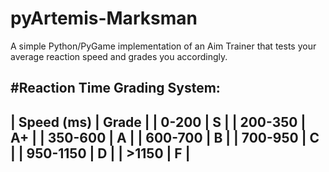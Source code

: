 # pyArtemis-Marksman
A simple Python/PyGame implementation of an Aim Trainer that tests your average reaction speed and grades you accordingly.

#Reaction Time Grading System:
--------------------------
|  Speed (ms)  |  Grade  |
|    0-200     |    S    |
|   200-350    |    A+   |
|   350-600    |    A    |
|   600-700    |    B    |
|   700-950    |    C    |
|   950-1150   |    D    |
|   >1150      |    F    |
--------------------------

